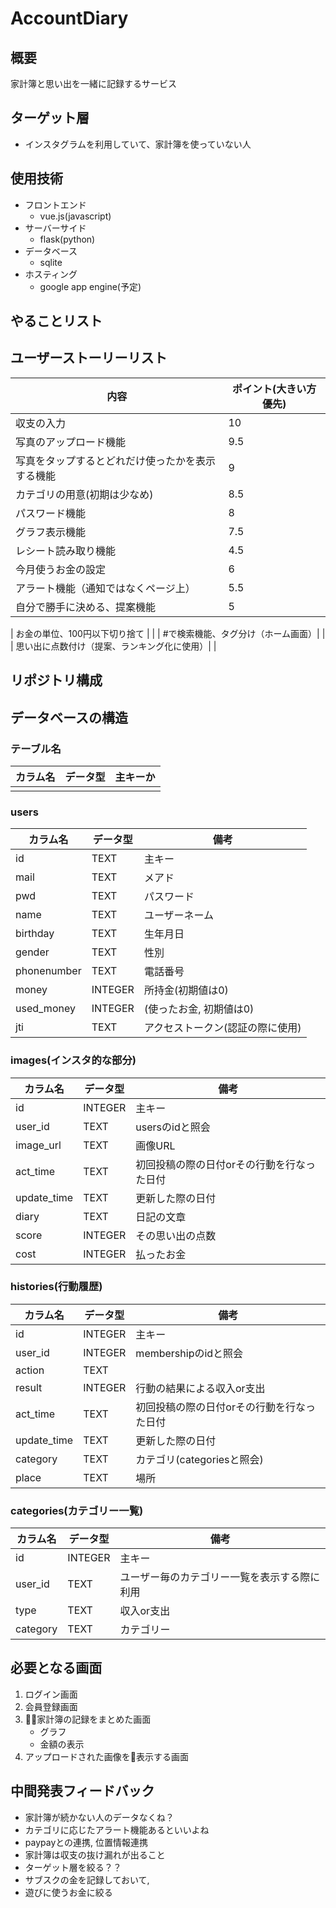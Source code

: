 # AccountDiary
## 概要
家計簿と思い出を一緒に記録するサービス

## ターゲット層
- インスタグラムを利用していて、家計簿を使っていない人

## 使用技術
- フロントエンド
    - vue.js(javascript)
- サーバーサイド
    - flask(python)
- データベース
    - sqlite
- ホスティング
    - google app engine(予定)

## やることリスト
<!-- ### ~/10/22
| 名前 | やること |
| --- | --- |
| 田原 | データベースの設計<br>フロントエンドの作成 |
| 蔵丸 | 画面のレイアウトの設計<br>サービスの背景を掘り下げる |
| 小柴 | サーバーサイドの作成<br>データベースの設計 |
| 佐藤 | 画面のレイアウトの設計<br>サービスの背景を掘り下げる |
| 塩津 | サーバーサイドの作成<br>データベースの設計 | -->

## ユーザーストーリーリスト
| 内容 | ポイント(大きい方優先) |
| --- | --- |
| 収支の入力 | 10 |
| 写真のアップロード機能 | 9.5 |
| 写真をタップするとどれだけ使ったかを表示する機能 | 9 |
| カテゴリの用意(初期は少なめ)| 8.5 |
| パスワード機能 | 8 |
| グラフ表示機能 | 7.5 |
| レシート読み取り機能 | 4.5 |
| 今月使うお金の設定 | 6 |
| アラート機能（通知ではなくページ上） | 5.5 |
| 自分で勝手に決める、提案機能 | 5 |

| お金の単位、100円以下切り捨て | |
| #で検索機能、タグ分け（ホーム画面）| |
| 思い出に点数付け（提案、ランキング化に使用）| |

## リポジトリ構成

## データベースの構造
### テーブル名
| カラム名 | データ型 | 主キーか |
| --- | --- | --- |
||||

### users
| カラム名 | データ型 | 備考 |
| --- | --- | --- |
| id | TEXT | 主キー |
| mail | TEXT | メアド |
| pwd | TEXT | パスワード |
| name | TEXT | ユーザーネーム |
| birthday | TEXT | 生年月日 |
| gender | TEXT | 性別 |
| phonenumber | TEXT | 電話番号 |
| money | INTEGER | 所持金(初期値は0) |
| used_money | INTEGER | (使ったお金, 初期値は0) |
| jti | TEXT | アクセストークン(認証の際に使用) |

### images(インスタ的な部分)
| カラム名 | データ型 | 備考 |
| --- | --- | --- |
| id | INTEGER | 主キー |
| user_id | TEXT | usersのidと照会 |
| image_url | TEXT | 画像URL |
| act_time | TEXT | 初回投稿の際の日付orその行動を行なった日付 |
| update_time | TEXT | 更新した際の日付 |
| diary | TEXT | 日記の文章 |
| score | INTEGER | その思い出の点数 |
| cost | INTEGER | 払ったお金 |

### histories(行動履歴)
| カラム名 | データ型 | 備考 |
| --- | --- | --- |
| id | INTEGER | 主キー |
| user_id | INTEGER | membershipのidと照会 |
| action | TEXT |  |
| result | INTEGER | 行動の結果による収入or支出 |
| act_time | TEXT | 初回投稿の際の日付orその行動を行なった日付 |
| update_time | TEXT | 更新した際の日付 |
| category | TEXT | カテゴリ(categoriesと照会) |
| place | TEXT | 場所 |

### categories(カテゴリー一覧)
| カラム名 | データ型 | 備考 |
| --- | --- | --- |
| id | INTEGER | 主キー |
| user_id | TEXT | ユーザー毎のカテゴリー一覧を表示する際に利用 |
| type | TEXT | 収入or支出 |
| category | TEXT | カテゴリー |



## 必要となる画面
1. ログイン画面
1. 会員登録画面
1. 家計簿の記録をまとめた画面
    - グラフ
    - 金額の表示
1. アップロードされた画像を表示する画面

## 中間発表フィードバック
- 家計簿が続かない人のデータなくね？
- カテゴリに応じたアラート機能あるといいよね
- paypayとの連携, 位置情報連携
- 家計簿は収支の抜け漏れが出ること
- ターゲット層を絞る？？
- サブスクの金を記録しておいて,
- 遊びに使うお金に絞る